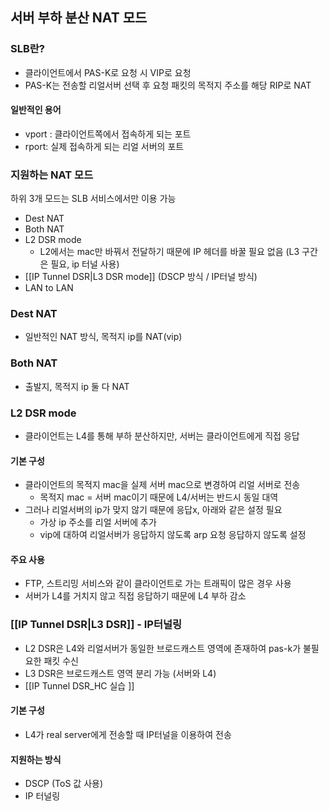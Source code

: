 ## 서버 부하 분산 NAT 모드
### SLB란?
- 클라이언트에서 PAS-K로 요청 시 VIP로 요청
- PAS-K는 전송할 리얼서버 선택 후 요청 패킷의 목적지 주소를 해당 RIP로 NAT
#### 일반적인 용어
- vport : 클라이언트쪽에서 접속하게 되는 포트
- rport: 실제 접속하게 되는 리얼 서버의 포트

### 지원하는 NAT 모드
하위 3개 모드는 SLB 서비스에서만 이용 가능
- Dest NAT
- Both NAT
- L2 DSR mode
	- L2에서는 mac만 바꿔서 전달하기 때문에 IP 헤더를 바꿀 필요 없음 (L3 구간은 필요, ip 터널 사용)
- [[IP Tunnel DSR|L3 DSR mode]] (DSCP 방식 / IP터널 방식)
- LAN to LAN

### Dest NAT
- 일반적인 NAT 방식, 목적지 ip를 NAT(vip)

### Both NAT
- 출발지, 목적지 ip 둘 다 NAT

### L2 DSR mode
- 클라이언트는 L4를 통해 부하 분산하지만, 서버는 클라이언트에게 직접 응답
#### 기본 구성
- 클라이언트의 목적지 mac을 실제 서버 mac으로 변경하여 리얼 서버로 전송
	- 목적지 mac = 서버 mac이기 때문에 L4/서버는 반드시 동일 대역
- 그러나 리얼서버의 ip가 맞지 않기 때문에 응답x, 아래와 같은 설정 필요
	- 가상 ip 주소를 리얼 서버에 추가
	- vip에 대하여 리얼서버가 응답하지 않도록 arp 요청 응답하지 않도록 설정
#### 주요 사용
- FTP, 스트리밍 서비스와 같이 클라이언트로 가는 트래픽이 많은 경우 사용
- 서버가 L4를 거치지 않고 직접 응답하기 때문에 L4 부하 감소

### [[IP Tunnel DSR|L3 DSR]] - IP터널링
- L2 DSR은 L4와 리얼서버가 동일한 브로드캐스트 영역에 존재하여 pas-k가 불필요한 패킷 수신
- L3 DSR은 브로드캐스트 영역 분리 가능 (서버와 L4)
- [[IP Tunnel DSR_HC 실습 ]]
#### 기본 구성
- L4가 real server에게 전송할 때 IP터널을 이용하여 전송
#### 지원하는 방식
- DSCP (ToS 값 사용)
- IP 터널링